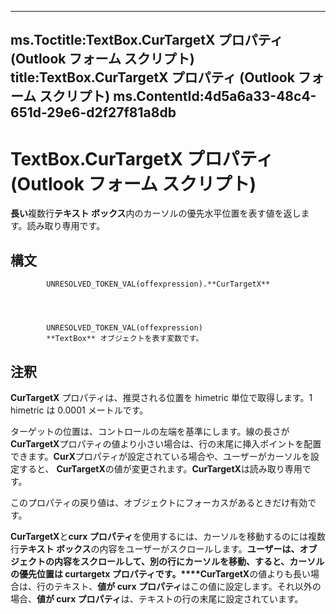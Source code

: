 

---
ms.Toctitle:TextBox.CurTargetX プロパティ (Outlook フォーム スクリプト)
title:TextBox.CurTargetX プロパティ (Outlook フォーム スクリプト)
ms.ContentId:4d5a6a33-48c4-651d-29e6-d2f27f81a8db
---
# TextBox.CurTargetX プロパティ (Outlook フォーム スクリプト)




**長い**複数行**テキスト ボックス**内のカーソルの優先水平位置を表す値を返します。読み取り専用です。

## 構文

            UNRESOLVED_TOKEN_VAL(offexpression).**CurTargetX**




            UNRESOLVED_TOKEN_VAL(offexpression)
            **TextBox** オブジェクトを表す変数です。



## 注釈
**CurTargetX** プロパティは、推奨される位置を himetric 単位で取得します。1 himetric は 0.0001 メートルです。



ターゲットの位置は、コントロールの左端を基準にします。線の長さが**CurTargetX**プロパティの値より小さい場合は、行の末尾に挿入ポイントを配置できます。**CurX**プロパティが設定されている場合や、ユーザーがカーソルを設定すると、 **CurTargetX**の値が変更されます。**CurTargetX**は読み取り専用です。



このプロパティの戻り値は、オブジェクトにフォーカスがあるときだけ有効です。



**CurTargetX**と**curx プロパティ**を使用するには、カーソルを移動するのには複数行**テキスト ボックス**の内容をユーザーがスクロールします。**ユーザーは、オブジェクトの内容をスクロールして、別の行にカーソルを移動、すると、カーソルの優先位置は curtargetx プロパティです。****CurTargetX**の値よりも長い場合は、行のテキスト、**値が curx プロパティ**はこの値に設定します。それ以外の場合、**値が curx プロパティ**は、テキストの行の末尾に設定されています。




